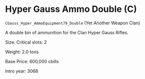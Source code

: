 # Hyper Gauss Ammo Double (C)

`CGauss_Hyper_AmmoEquipment79_Double` (Yet Another Weapon Clan)

A double bin of ammunition for the Clan Hyper Gauss Rifles.

Size: Critical slots: 2

Weight: 2.0 tons

Base Price: 600,000 cbills

Intro year: 3068

